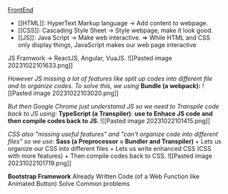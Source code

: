 [FrontEnd](https://youtu.be/WG5ikvJ2TKA?si=gDncUoFCRFErHz7a)

+ [[HTML]]: HyperText Markup language -> Add content to webpage.
+ [[CSS]]: Cascading Style Sheet -> Style webpage, make it look good. 
+ [[JS]]: Java Script -> Make web interactive.
=> While HTML and CSS only display things, JavaScript makes our web page interactive 

JS Framwork -> ReactJS, Angular, VuaJS.
![[Pasted image 20231022101633.png]]

*However JS missing a lot of features like split up codes into different file and to organize codes. To solve this, we using*
	**Bundle (a webpack):**
	![[Pasted image 20231022103020.png]]

*But then Google Chrome just understamd JS so we need to Transpile code back to JS using:*
	**TypeScript (a Transpiler)**: **use to Enhace JS code and then compile codes back to JS**.
	![[Pasted image 20231022101415.png]]


*CSS also "missing useful features" and "can't organize code into different files" so we use*:
**Sass (a Preprocessor =  Bundler and  Transpiler)**
	+ Lets us organize our CSS into different files 
	+ Lets us write enhanced CSS (CSS with more features) 
	+ Then compile codes back to CSS.
![[Pasted image 20231022101719.png]]

**Bootstrap Framework**
	Already Written Code (of a Web Function like Animated Button)
	Solve Common problems

